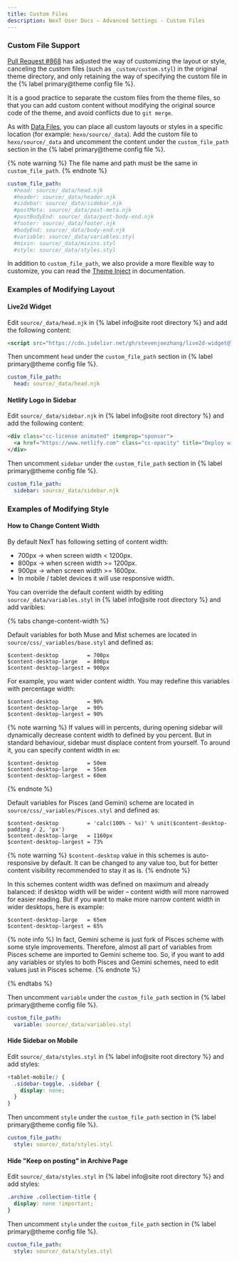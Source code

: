 ```yaml
---
title: Custom Files
description: NexT User Docs – Advanced Settings - Custom Files
---
```


### Custom File Support

[Pull Request #868](https://github.com/theme-next/hexo-theme-next/pull/868) has adjusted the way of customizing the layout or style, canceling the custom files (such as `_custom/custom.styl`) in the original theme directory, and only retaining the way of specifying the custom file in the {% label primary@theme config file %}.

It is a good practice to separate the custom files from the theme files, so that you can add custom content without modifying the original source code of the theme, and avoid conflicts due to `git merge`.

As with [Data Files](https://hexo.io/docs/data-files), you can place all custom layouts or styles in a specific location (for example: `hexo/source/_data`). Add the custom file to `hexo/source/_data` and uncomment the content under the `custom_file_path` section in the {% label primary@theme config file %}.

{% note warning %}
The file name and path must be the same in `custom_file_path`.
{% endnote %}

```yml next/_config.yml
custom_file_path:
  #head: source/_data/head.njk
  #header: source/_data/header.njk
  #sidebar: source/_data/sidebar.njk
  #postMeta: source/_data/post-meta.njk
  #postBodyEnd: source/_data/post-body-end.njk
  #footer: source/_data/footer.njk
  #bodyEnd: source/_data/body-end.njk
  #variable: source/_data/variables.styl
  #mixin: source/_data/mixins.styl
  #style: source/_data/styles.styl
```

In addition to `custom_file_path`, we also provide a more flexible way to customize, you can read the [Theme Inject](/docs/advanced-settings/injects.html) in documentation.

### Examples of Modifying Layout

#### Live2d Widget

Edit `source/_data/head.njk` in {% label info@site root directory %} and add the following content:

```html hexo/source/_data/head.njk
<script src="https://cdn.jsdelivr.net/gh/stevenjoezhang/live2d-widget@latest/autoload.js"></script>
```

Then uncomment `head` under the `custom_file_path` section in {% label primary@theme config file %}.

```yml next/_config.yml
custom_file_path:
  head: source/_data/head.njk
```

#### Netlify Logo in Sidebar

Edit `source/_data/sidebar.njk` in {% label info@site root directory %} and add the following content:

```html hexo/source/_data/sidebar.njk
<div class="cc-license animated" itemprop="sponsor">
  <a href="https://www.netlify.com" class="cc-opacity" title="Deploy with Netlify → https://www.netlify.com" target="_blank"><img width="80" src="https://www.netlify.com/img/global/badges/netlify-dark.svg" alt="Netlify"></a>
</div>
```

Then uncomment `sidebar` under the `custom_file_path` section in {% label primary@theme config file %}.

```yml next/_config.yml
custom_file_path:
  sidebar: source/_data/sidebar.njk
```

### Examples of Modifying Style

#### How to Change Content Width

By default NexT has following setting of content width:

* 700px → when screen width < 1200px.
* 800px → when screen width >= 1200px.
* 900px → when screen width >= 1600px.
* In mobile / tablet devices it will use responsive width.

You can override the default content width by editing `source/_data/variables.styl` in {% label info@site root directory %} and add varibles:

{% tabs change-content-width %}
<!-- tab Muse / Mist schemes -->
Default variables for both Muse and Mist schemes are located in `source/css/_variables/base.styl` and defined as:

```styl next/source/css/_variables/base.styl
$content-desktop         = 700px
$content-desktop-large   = 800px
$content-desktop-largest = 900px
```

For example, you want wider content width. You may redefine this variables with percentage width:

```styl hexo/source/_data/variables.styl
$content-desktop         = 90%
$content-desktop-large   = 90%
$content-desktop-largest = 90%
```

{% note warning %}
If values will in percents, during opening sidebar will dynamically decrease content width to defined by you percent.
But in standard behaviour, sidebar must displace content from yourself.
To around it, you can specify content width in `em`:

```styl hexo/source/_data/variables.styl
$content-desktop         = 50em
$content-desktop-large   = 55em
$content-desktop-largest = 60em
```

{% endnote %}
<!-- endtab -->

<!-- tab Pisces / Gemini schemes -->
Default variables for Pisces (and Gemini) scheme are located in `source/css/_variables/Pisces.styl` and defined as:

```styl next/source/css/_variables/Pisces.styl
$content-desktop         = 'calc(100% - %s)' % unit($content-desktop-padding / 2, 'px')
$content-desktop-large   = 1160px
$content-desktop-largest = 73%
```

{% note warning %}
`$content-desktop` value in this schemes is auto-responsive by default. It can be changed to any value too, but for better content visibility recommended to stay it as is.
{% endnote %}

In this schemes content width was defined on maximum and already balanced: if desktop width will be wider – content width will more narrowed for easier reading. But if you want to make more narrow content width in wider desktops, here is example:

```styl hexo/source/_data/variables.styl
$content-desktop-large   = 65em
$content-desktop-largest = 65%
```

{% note info %}
In fact, Gemini scheme is just fork of Pisces scheme with some style improvements.
Therefore, almost all part of variables from Pisces scheme are imported to Gemini scheme too.
So, if you want to add any variables or styles to both Pisces and Gemini schemes, need to edit values just in Pisces scheme.
{% endnote %}
<!-- endtab -->
{% endtabs %}

Then uncomment `variable` under the `custom_file_path` section in {% label primary@theme config file %}.

```yml next/_config.yml
custom_file_path:
  variable: source/_data/variables.styl
```

#### Hide Sidebar on Mobile

Edit `source/_data/styles.styl` in {% label info@site root directory %} and add styles:

```css hexo/source/_data/styles.styl
+tablet-mobile() {
  .sidebar-toggle, .sidebar {
    display: none;
  }
}
```

Then uncomment `style` under the `custom_file_path` section in {% label primary@theme config file %}.

```yml next/_config.yml
custom_file_path:
  style: source/_data/styles.styl
```

#### Hide "Keep on posting" in Archive Page

Edit `source/_data/styles.styl` in {% label info@site root directory %} and add styles:

```css hexo/source/_data/styles.styl
.archive .collection-title {
  display: none !important;
}
```

Then uncomment `style` under the `custom_file_path` section in {% label primary@theme config file %}.

```yml next/_config.yml
custom_file_path:
  style: source/_data/styles.styl
```

